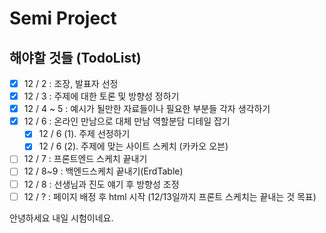 # Semi Project

## 해야할 것들 (TodoList)

- [x] 12 / 2       :   조장, 발표자 선정 
- [x] 12 / 3       :   주제에 대한 토론 및 방향성 정하기
- [x] 12 / 4 ~ 5   :   예시가 될만한 자료들이나 필요한 부분들 각자 생각하기
- [x] 12 / 6       :   온라인 만남으로 대체 만남 역할분담 디테일 잡기
  - [x] 12 / 6 (1). 주제 선정하기
  - [x] 12 / 6 (2). 주제에 맞는 사이트 스케치 (카카오 오븐)
- [ ] 12 / 7       : 프론트엔드 스케치 끝내기 
- [ ] 12 / 8~9     : 백엔드스케치 끝내기(ErdTable)
- [ ] 12 / 8       : 선생님과 진도 얘기 후 방향성 조정
- [ ] 12 / ?       : 페이지 배정 후 html 시작 (12/13일까지 프론트 스케치는 끝내는 것 목표)

안녕하세요
내일 시험이네요.
